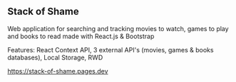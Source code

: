 ## Stack of Shame

Web application for searching and tracking movies to watch, games to play and books to read made with React.js & Bootstrap

Features: React Context API, 3 external API's (movies, games & books databases), Local Storage, RWD

https://stack-of-shame.pages.dev
